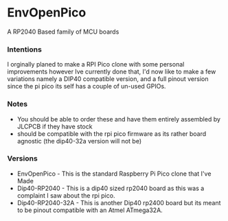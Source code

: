 # EnvOpenPico
A RP2040 Based family of MCU boards

### Intentions

I orginally planed to make a RPI Pico clone with some personal improvements however Ive currently done that, I'd now like to make a few variations namely a DIP40 compatible version, and a full pinout version since the pi pico its self has a couple of un-used GPIOs.


### Notes
- You should be able to order these and have them entirely assembled by JLCPCB if they have stock
- should be compatible with the rpi pico firmware as its rather board agnostic (the dip40-32a version will not be)


### Versions
- EnvOpenPico - This is the standard Raspberry Pi Pico clone that I've Made
- Dip40-RP2040 - This is a dip40 sized rp2040 board as this was a complaint I saw about the rpi pico.
- Dip40-RP2040-32A - This is another Dip40 rp2400 board but its meant to be pinout compatible with an Atmel ATmega32A.

